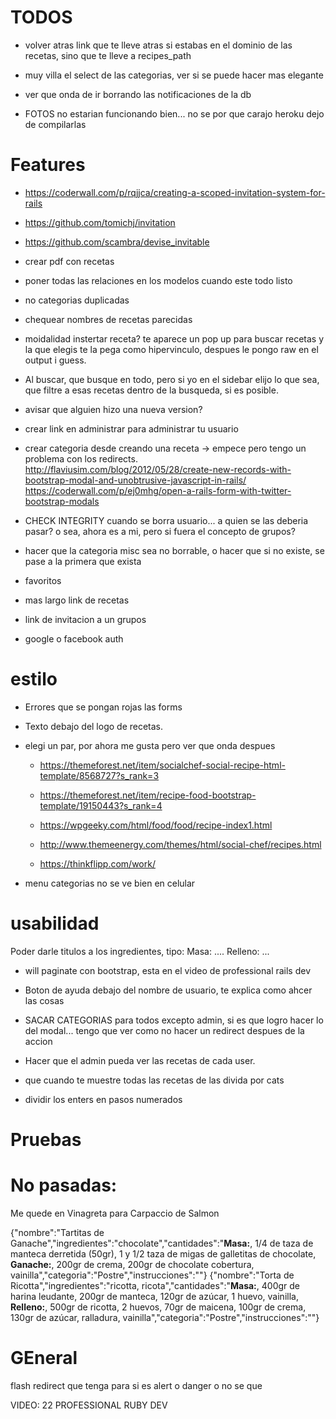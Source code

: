# TODOS


* volver atras link que te lleve atras si estabas en el dominio de las recetas, sino que te lleve a recipes_path
* muy villa el select de las categorias, ver si se puede hacer mas elegante
* ver que onda de ir borrando las  notificaciones de la db



* FOTOS no estarian funcionando bien... no se por que carajo heroku dejo de compilarlas



# Features

* https://coderwall.com/p/rqjjca/creating-a-scoped-invitation-system-for-rails
* https://github.com/tomichj/invitation
* https://github.com/scambra/devise_invitable



* crear pdf con recetas


* poner todas las relaciones en los modelos cuando este todo listo
* no categorias duplicadas
* chequear nombres de recetas parecidas

* moidalidad instertar receta? te aparece un pop up para buscar recetas y la que elegis te la pega como hipervinculo, despues le pongo raw en el output i guess.

* Al buscar, que busque en todo, pero si yo en el sidebar elijo lo que sea, que filtre a esas recetas dentro de la busqueda, si es posible.

* avisar que alguien hizo una nueva version?


* crear link en administrar para administrar tu usuario

* crear categoria desde creando una receta -> empece pero tengo un problema con los redirects.
        http://flaviusim.com/blog/2012/05/28/create-new-records-with-bootstrap-modal-and-unobtrusive-javascript-in-rails/
        https://coderwall.com/p/ej0mhg/open-a-rails-form-with-twitter-bootstrap-modals

* CHECK INTEGRITY cuando se borra usuario... a quien se las deberia pasar? o sea, ahora es a mi, pero si fuera el concepto de grupos?

* hacer que la categoria misc sea no borrable, o hacer que si no existe, se pase a la primera que exista


* favoritos


* mas largo link de recetas

* link de invitacion a un grupos

* google o facebook auth


# estilo
* Errores que se pongan rojas las forms
* Texto debajo del logo de recetas.
* elegi un par, por ahora me gusta pero ver que onda despues

    * https://themeforest.net/item/socialchef-social-recipe-html-template/8568727?s_rank=3
    * https://themeforest.net/item/recipe-food-bootstrap-template/19150443?s_rank=4
    * https://wpgeeky.com/html/food/food/recipe-index1.html
    * http://www.themeenergy.com/themes/html/social-chef/recipes.html

    * https://thinkflipp.com/work/


* menu categorias no se ve bien en celular

# usabilidad
Poder darle titulos a los ingredientes, tipo: Masa: .... Relleno: ...
* will paginate con bootstrap, esta en el video de professional rails dev
* Boton de ayuda debajo del nombre de usuario, te explica como ahcer las cosas

* SACAR CATEGORIAS para todos excepto admin, si es que logro hacer lo del modal... tengo que ver como no hacer un redirect despues de la accion

* Hacer que el admin pueda ver las recetas de cada user.

* que cuando te muestre todas las recetas de las divida por cats

* dividir los enters en pasos numerados

# Pruebas




# No pasadas:
Me quede en Vinagreta para Carpaccio de Salmon

{"nombre":"Tartitas de Ganache","ingredientes":"chocolate","cantidades":"<b>Masa:</b>, 1/4 de taza de manteca derretida (50gr), 1 y 1/2 taza de migas de galletitas de chocolate, <b>Ganache:</b>, 200gr de crema, 200gr de chocolate cobertura, vainilla","categoria":"Postre","instrucciones":""}
{"nombre":"Torta de Ricotta","ingredientes":"ricotta, ricota","cantidades":"<b>Masa:</b>, 400gr de harina leudante, 200gr de manteca, 120gr de azúcar, 1 huevo, vainilla, <b>Relleno:</b>, 500gr de ricotta, 2 huevos, 70gr de maicena, 100gr de crema, 130gr de azúcar, ralladura, vainilla","categoria":"Postre","instrucciones":""}

# GEneral
flash redirect que tenga para si es alert o danger o no se que

VIDEO: 22 PROFESSIONAL RUBY DEV
